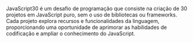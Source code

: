 JavaScript30 é um desafio de programação que consiste na criação de 30 projetos em JavaScript puro, sem o uso de bibliotecas ou frameworks.
Cada projeto explora recursos e funcionalidades da linguagem, proporcionando uma oportunidade de aprimorar as habilidades de codificação e ampliar o conhecimento do JavaScript.

